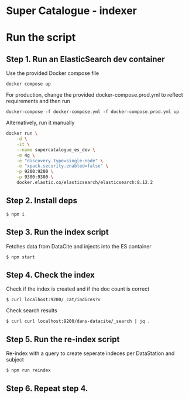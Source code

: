 # Super Catalogue - indexer

# Run the script

## Step 1. Run an ElasticSearch dev container
Use the provided Docker compose file 

```
docker compose up
```

For production, change the provided docker-compose.prod.yml to reflect requirements and then run

```
docker-compose -f docker-compose.yml -f docker-compose.prod.yml up
```

Alternatively, run it manually

```bash
docker run \
	-d \
	-it \
	--name supercatalogue_es_dev \
	-m 4g \
	-e "discovery.type=single-node" \
	-e "xpack.security.enabled=false" \
	-p 9200:9200 \
	-p 9300:9300 \
	docker.elastic.co/elasticsearch/elasticsearch:8.12.2 
```

## Step 2. Install deps
```
$ npm i
```

## Step 3. Run the index script
Fetches data from DataCite and injects into the ES container
```
$ npm start
```

## Step 4. Check the index
Check if the index is created and if the doc count is correct
```
$ curl localhost:9200/_cat/indices?v
```

Check search results
```
$ curl curl localhost:9200/dans-datacite/_search | jq .
```

## Step 5. Run the re-index script
Re-index with a query to create seperate indeces per DataStation
and subject
```
$ npm run reindex
```

## Step 6. Repeat step 4.
